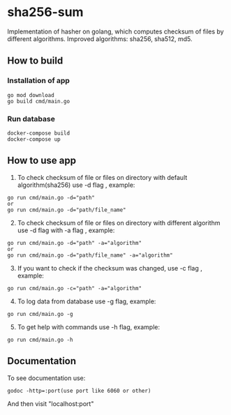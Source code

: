 # sha256-sum
Implementation of hasher on golang, which computes checksum of files by different algorithms.
Improved algorithms: sha256, sha512, md5.

## How to build 

### Installation of app
````
go mod download
go build cmd/main.go
````
### Run database
```
docker-compose build
docker-compose up
```

## How to use app

1. To check checksum of file or files on directory with default algorithm(sha256) use -d flag , example:
````
go run cmd/main.go -d="path"
or
go run cmd/main.go -d="path/file_name"
````
2. To check checksum of file or files on directory with different algorithm use -d flag with -a flag , example:
````
go run cmd/main.go -d="path" -a="algorithm"
or
go run cmd/main.go -d="path/file_name" -a="algorithm"
````

3. If you want to check if the checksum was changed, use -c flag , example:
````
go run cmd/main.go -c="path" -a="algorithm"
````

4. To log data from database use -g flag, example:
``````
go run cmd/main.go -g
``````

5. To get help with commands use -h flag, example:
```
go run cmd/main.go -h
```

## Documentation

To see documentation use:
````
godoc -http=:port(use port like 6060 or other)
````
And then visit "localhost:port"